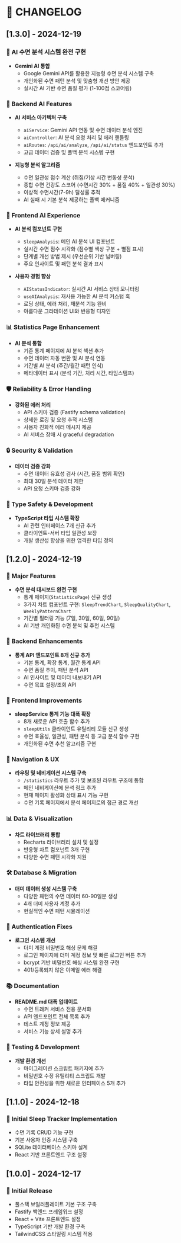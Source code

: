 # 📝 CHANGELOG

## [1.3.0] - 2024-12-19

### 🤖 AI 수면 분석 시스템 완전 구현

- **Gemini AI 통합**
  - Google Gemini API를 활용한 지능형 수면 분석 시스템 구축
  - 개인화된 수면 패턴 분석 및 맞춤형 개선 방안 제공
  - 실시간 AI 기반 수면 품질 평가 (1-100점 스코어링)

### 🔧 Backend AI Features

- **AI 서비스 아키텍처 구축**

  - `aiService`: Gemini API 연동 및 수면 데이터 분석 엔진
  - `aiController`: AI 분석 요청 처리 및 에러 핸들링
  - `aiRoutes`: `/api/ai/analyze`, `/api/ai/status` 엔드포인트 추가
  - 고급 데이터 검증 및 폴백 분석 시스템 구현

- **지능형 분석 알고리즘**
  - 수면 일관성 점수 계산 (취침/기상 시간 변동성 분석)
  - 종합 수면 건강도 스코어 (수면시간 30% + 품질 40% + 일관성 30%)
  - 이상적 수면시간(7-9h) 달성률 추적
  - AI 실패 시 기본 분석 제공하는 폴백 메커니즘

### 🎨 Frontend AI Experience

- **AI 분석 컴포넌트 구현**

  - `SleepAnalysis`: 메인 AI 분석 UI 컴포넌트
  - 실시간 수면 점수 시각화 (점수별 색상 구분 + 별점 표시)
  - 단계별 개선 방법 제시 (우선순위 기반 넘버링)
  - 주요 인사이트 및 패턴 분석 결과 표시

- **사용자 경험 향상**
  - `AIStatusIndicator`: 실시간 AI 서비스 상태 모니터링
  - `useAIAnalysis`: 재사용 가능한 AI 분석 커스텀 훅
  - 로딩 상태, 에러 처리, 재분석 기능 완비
  - 아름다운 그라데이션 UI와 반응형 디자인

### 📊 Statistics Page Enhancement

- **AI 분석 통합**
  - 기존 통계 페이지에 AI 분석 섹션 추가
  - 수면 데이터 자동 변환 및 AI 분석 연동
  - 기간별 AI 분석 (주간/월간 패턴 인식)
  - 메타데이터 표시 (분석 기간, 처리 시간, 타임스탬프)

### 🛡️ Reliability & Error Handling

- **강화된 에러 처리**
  - API 스키마 검증 (Fastify schema validation)
  - 상세한 로깅 및 요청 추적 시스템
  - 사용자 친화적 에러 메시지 제공
  - AI 서비스 장애 시 graceful degradation

### 🔒 Security & Validation

- **데이터 검증 강화**
  - 수면 데이터 유효성 검사 (시간, 품질 범위 확인)
  - 최대 30일 분석 데이터 제한
  - API 요청 스키마 검증 강화

### 📝 Type Safety & Development

- **TypeScript 타입 시스템 확장**
  - AI 관련 인터페이스 7개 신규 추가
  - 클라이언트-서버 타입 일관성 보장
  - 개발 생산성 향상을 위한 엄격한 타입 정의

## [1.2.0] - 2024-12-19

### 🎉 Major Features

- **수면 분석 대시보드 완전 구현**
  - 통계 페이지(`StatisticsPage`) 신규 생성
  - 3가지 차트 컴포넌트 구현: `SleepTrendChart`, `SleepQualityChart`, `WeeklyPatternChart`
  - 기간별 필터링 기능 (7일, 30일, 60일, 90일)
  - AI 기반 개인화된 수면 분석 및 추천 시스템

### 🔧 Backend Enhancements

- **통계 API 엔드포인트 8개 신규 추가**
  - 기본 통계, 확장 통계, 월간 통계 API
  - 수면 품질 추이, 패턴 분석 API
  - AI 인사이트 및 데이터 내보내기 API
  - 수면 목표 설정/조회 API

### 🎨 Frontend Improvements

- **sleepService 통계 기능 대폭 확장**
  - 8개 새로운 API 호출 함수 추가
  - `sleepUtils` 클라이언트 유틸리티 모듈 신규 생성
  - 수면 효율성, 일관성, 패턴 분석 등 고급 분석 함수 구현
  - 개인화된 수면 추천 알고리즘 구현

### 🚀 Navigation & UX

- **라우팅 및 네비게이션 시스템 구축**
  - `/statistics` 라우트 추가 및 보호된 라우트 구조에 통합
  - 메인 네비게이션에 분석 링크 추가
  - 현재 페이지 활성화 상태 표시 기능 구현
  - 수면 기록 페이지에서 분석 페이지로의 접근 경로 개선

### 📊 Data & Visualization

- **차트 라이브러리 통합**
  - Recharts 라이브러리 설치 및 설정
  - 반응형 차트 컴포넌트 3개 구현
  - 다양한 수면 패턴 시각화 지원

### 🛠️ Database & Migration

- **더미 데이터 생성 시스템 구축**
  - 다양한 패턴의 수면 데이터 60-90일분 생성
  - 4개 더미 사용자 계정 추가
  - 현실적인 수면 패턴 시뮬레이션

### 🔐 Authentication Fixes

- **로그인 시스템 개선**
  - 더미 계정 비밀번호 해싱 문제 해결
  - 로그인 페이지에 더미 계정 정보 및 빠른 로그인 버튼 추가
  - bcrypt 기반 비밀번호 해싱 시스템 완전 구현
  - 401/등록되지 않은 이메일 에러 해결

### 📚 Documentation

- **README.md 대폭 업데이트**
  - 수면 트래커 서비스 전용 문서화
  - API 엔드포인트 전체 목록 추가
  - 테스트 계정 정보 제공
  - 서비스 기능 상세 설명 추가

### 🧪 Testing & Development

- **개발 환경 개선**
  - 마이그레이션 스크립트 패키지에 추가
  - 비밀번호 수정 유틸리티 스크립트 개발
  - 타입 안전성을 위한 새로운 인터페이스 5개 추가

## [1.1.0] - 2024-12-18

### 🎯 Initial Sleep Tracker Implementation

- 수면 기록 CRUD 기능 구현
- 기본 사용자 인증 시스템 구축
- SQLite 데이터베이스 스키마 설계
- React 기반 프론트엔드 구조 설정

## [1.0.0] - 2024-12-17

### 🚀 Initial Release

- 풀스택 보일러플레이트 기본 구조 구축
- Fastify 백엔드 프레임워크 설정
- React + Vite 프론트엔드 설정
- TypeScript 기반 개발 환경 구축
- TailwindCSS 스타일링 시스템 적용
